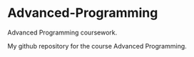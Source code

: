 # Advanced-Programming
Advanced Programming coursework.

My github repository for the course Advanced Programming.

